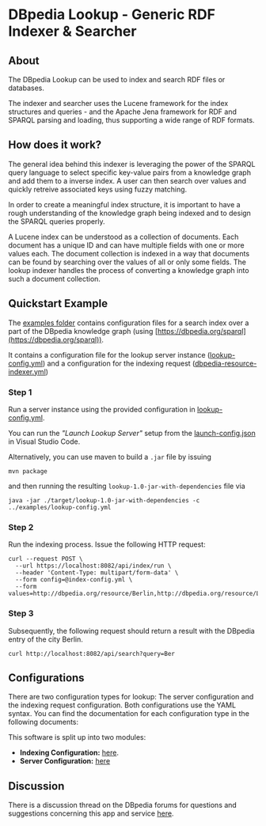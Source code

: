 # DBpedia Lookup - Generic RDF Indexer & Searcher

## About

The DBpedia Lookup can be used to index and search RDF files or databases. 

The indexer and searcher uses the Lucene framework for the index structures and queries - and the Apache Jena framework for RDF and SPARQL parsing and loading, thus supporting a wide range of RDF formats.

## How does it work?

The general idea behind this indexer is leveraging the power of the SPARQL query language to select specific key-value pairs from a knowledge graph and add them to a inverse index. A user can then search over values and quickly retreive associated keys using fuzzy matching.

In order to create a meaningful index structure, it is important to have a rough understanding of the knowledge graph being indexed and to design the SPARQL queries properly.

A Lucene index can be understood as a collection of documents. Each document has a unique ID and can have multiple fields with one or more values each. The document collection is indexed in a way that documents can be found by searching over the values of all or only some fields. The lookup indexer handles the process of converting a knowledge graph into such a document collection.

## Quickstart Example

The [examples folder](../examples/) contains configuration files for a search index over a part of the DBpedia knowledge graph (using [https://dbpedia.org/sparql](https://dbpedia.org/sparql)). 

It contains a configuration file for the lookup server instance ([lookup-config.yml](../examples/lookup-config.yml)) and a configuration for the indexing request ([dbpedia-resource-indexer.yml](../examples/indexing/dbpedia-resource-indexer.yml))

### Step 1
Run a server instance using the provided configuration in [lookup-config.yml](../examples/lookup-config.yml).

You can run the *"Launch Lookup Server"* setup from the [launch-config.json](../.vscode/launch.json) in Visual Studio Code.

Alternatively, you can use maven to build a `.jar` file by issuing
```
mvn package
```
and then running the resulting `lookup-1.0-jar-with-dependencies` file via
```
java -jar ./target/lookup-1.0-jar-with-dependencies -c ../examples/lookup-config.yml
```

### Step 2

Run the indexing process. Issue the following HTTP request:

```
curl --request POST \
  --url https://localhost:8082/api/index/run \
  --header 'Content-Type: multipart/form-data' \
  --form config=@index-config.yml \
  --form values=http://dbpedia.org/resource/Berlin,http://dbpedia.org/resource/Leipzig,http://dbpedia.org/resource/Hamburg
```

### Step 3

Subsequently, the following request should return a result with the DBpedia entry of the city Berlin.

```
curl http://localhost:8082/api/search?query=Ber
```

## Configurations

There are two configuration types for lookup: The server configuration and the indexing request configuration. Both configurations use the YAML syntax. 
You can find the documentation for each configuration type in the following documents:

This software is split up into two modules:
* **Indexing Configuration:** [here](./doc/indexing.md).
* **Server Configuration:** [here](./doc/server.md)

## Discussion

There is a discussion thread on the DBpedia forums for questions and suggestions concerning this app and service [here](https://forum.dbpedia.org/t/new-dbpedia-lookup-application/607).
